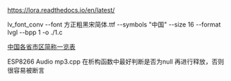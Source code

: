 https://lora.readthedocs.io/en/latest/


lv_font_conv --font 方正粗黑宋简体.ttf --symbols "中国" --size 16 --format lvgl --bpp 1 -o ./1.c

[中国各省市区简称一览表](http://www.tcmap.com.cn/list/jiancheng_list.html)

[](http://data.acmr.com.cn/member/city/city_md.asp#11)

ESP8266 Audio mp3.cpp
在析构函数中最好判断是否为null 再进行释放，否则很容易被断言